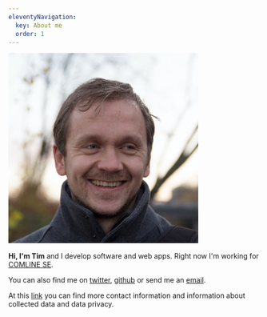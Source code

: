 ```yaml
---
eleventyNavigation:
  key: About me
  order: 1
---
```

<p class="portrait-container">
  <img class="portrait" src="/images/portrait.jpg" alt="portrait">
</p>

<p>
  <strong>Hi, I'm Tim</strong> and I develop software and web apps.
  Right now I'm working for <a href="http://www.comline-se.de/">COMLINE SE</a>.
</p>

<p>
  You can also find me on <a href="https://twitter.com/timbenke">twitter</a>, <a
    href="https://github.com/kossmoboleat/">github</a> or send me an <a
    href="mailto:timbenke+website@gmail.com">email</a>.
</p>

<p>
  At this <a href="/pages/contact/">link</a> you can find more contact information and information about collected data and data
  privacy.
</p>
